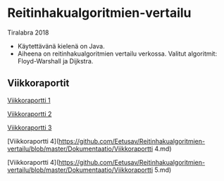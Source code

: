 ﻿# Reitinhakualgoritmien-vertailu
Tiralabra 2018

* Käytettävänä kielenä on Java.
* Aiheena on reitinhakualgoritmien vertailu verkossa. Valitut algoritmit: Floyd-Warshall ja Dijkstra.

## Viikkoraportit

[Viikkoraportti 1](https://github.com/Eetusav/Reitinhakualgoritmien-vertailu/blob/master/Dokumentaatio/Viikkoraportti%201.md)

[Viikkoraportti 2](https://github.com/Eetusav/Reitinhakualgoritmien-vertailu/blob/master/Dokumentaatio/Viikkoraportti%202.md)

[Viikkoraportti 3](https://github.com/Eetusav/Reitinhakualgoritmien-vertailu/blob/master/Dokumentaatio/Viikkoraportti%203.md)

[Viikkoraportti 4](https://github.com/Eetusav/Reitinhakualgoritmien-vertailu/blob/master/Dokumentaatio/Viikkoraportti 4.md)

[Viikkoraportti 4](https://github.com/Eetusav/Reitinhakualgoritmien-vertailu/blob/master/Dokumentaatio/Viikkoraportti 5.md)
